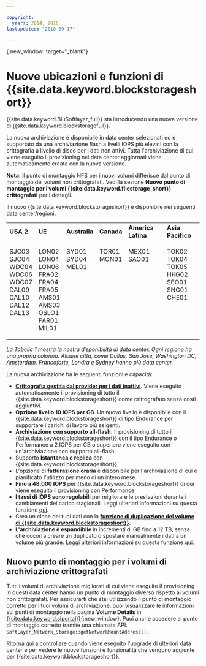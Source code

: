 ```yaml
---

copyright:
  years: 2014, 2018
lastupdated: "2018-09-17"

---
```

{:new_window: target="_blank"}

# Nuove ubicazioni e funzioni di {{site.data.keyword.blockstorageshort}}

{{site.data.keyword.BluSoftlayer_full}} sta introducendo una nuova versione di {{site.data.keyword.blockstoragefull}}.

La nuova archiviazione è disponibile in data center selezionati ed è supportato da una archiviazione flash a livelli IOPS più elevati con la crittografia a livello di disco per i dati non attivi. Tutta l'archiviazione di cui viene eseguito il provisioning nei data center aggiornati viene automaticamente creata con la nuova versione.

**Nota:** il punto di montaggio NFS per i nuovi volumi differisce dal punto di montaggio dei volumi non crittografati. Vedi la sezione **Nuovo punto di montaggio per i volumi {{site.data.keyword.filestorage_short}} crittografati** per i dettagli.

Il nuovo {{site.data.keyword.blockstorageshort}} è disponibile nei seguenti data center/regioni.
<table role="presentation">
	 <tr>
	   <td><strong>USA 2</strong></td>
	   <td><strong>UE</strong></td>
	   <td><strong>Australia</strong></td>
	   <td><strong>Canada</strong></td>
	   <td><strong>America Latina</strong></td>
	   <td><strong>Asia Pacifico</strong></td>
	</tr>
	<tr>
	   <td><p>SJC03<br />
		SJC04<br />
		WDC04<br />
		WDC06<br />
		WDC07<br />
		DAL09<br />
		DAL10<br />
		DAL12<br />
		DAL13<br /><br /><br /></p>
	   </td>
	   <td><p>LON02<br />
		LON04<br />
		LON06<br />
		FRA02<br />
		FRA04<br />
		FRA05<br />
		AMS01<br />
		AMS03<br />
		OSLO1<br />
		PAR01<br />
		MIL01</p>
            </td>
	    <td><p>SYD01<br />
		SYD04<br />
		MEL01<br /><br /><br /><br /><br /><br /><br /><br /><br /></p>
	    </td>
	    <td><p>TOR01<br />
		MON01<br /><br /><br /><br /><br /><br /><br /><br /><br /><br /></p>
	    </td>
	    <td><p>MEX01<br />SAO01<br /><br /><br /><br /><br /><br /><br /><br /><br /><br /></p>
	    </td>
	    <td><p>TOK02<br />
		   TOK04<br />
		   TOK05<br />
		   HKG02<br />
		   SEO01<br />
		   SNG01<br />
		   CHE01<br />
                   <br /><br /><br /><br /></p>
	   </td>
	</tr>
</table>

*La Tabella 1 mostra la nostra disponibilità di data center. Ogni regione ha una propria colonna. Alcune città, come Dallas, San Jose, Washington DC, Amsterdam, Francoforte, Londra e Sydney hanno più data center.*

La nuova archiviazione ha le seguenti funzioni e capacità:

- **[Crittografia gestita dal provider per i dati inattivi](block-file-storage-encryption-rest.html)**.
  Viene eseguito automaticamente il provisioning di tutto il {{site.data.keyword.blockstorageshort}} come crittografato senza costi aggiuntivi.
- **Opzione livello 10 IOPS per GB**.
  Un nuovo livello è disponibile con il {{site.data.keyword.blockstorageshort}} di tipo Endurance per supportare i carichi di lavoro più esigenti.
- **Archiviazione con supporto all-flash.**
  Il provisioning di tutto il {{site.data.keyword.blockstorageshort}} con il tipo Endurance o Performance a 2 IOPS per GB o superiore viene eseguito con un'archiviazione con supporto all-flash.
- Supporto **Istantanea e replica** con {{site.data.keyword.blockstorageshort}}
- L'opzione di **fatturazione oraria** è disponibile per l'archiviazione di cui è pianificato l'utilizzo per meno di un intero mese.
- **Fino a 48.000 IOPS** per {{site.data.keyword.blockstorageshort}} di cui viene eseguito il provisioning con Performance.
- **I tassi di IOPS sono regolabili** per migliorare le prestazioni durante i cambiamenti del carico stagionali. Leggi ulteriori informazioni su questa funzione [qui](adjustable-iops.html).
- Crea un clone dei tuoi dati con la **[funzione di duplicazione del volume di {{site.data.keyword.blockstorageshort}}](how-to-create-duplicate-volume.html)**.
- **L'archiviazione è espandibile** in incrementi di GB fino a 12 TB, senza che occorra creare un duplicato o spostare manualmente i dati a un volume più grande. Leggi ulteriori informazioni su questa funzione [qui](expandable_block_storage.html).

## Nuovo punto di montaggio per i volumi di archiviazione crittografati

Tutti i volumi di archiviazione migliorati di cui viene eseguito il provisioning in questi data center hanno un punto di montaggio diverso rispetto ai volumi non crittografati. Per assicurarti che stai utilizzando il punto di montaggio corretto per i tuoi volumi di archiviazione, puoi visualizzare le informazioni sui punti di montaggio nella pagina **Volume Details** in [{{site.data.keyword.slportal}}](https://control.softlayer.com/){:new_window}. Puoi anche accedere al punto di montaggio corretto tramite una chiamata API: `SoftLayer_Network_Storage::getNetworkMountAddress()`.

Ritorna qui a controllare quando viene eseguito l'upgrade di ulteriori data center e per vedere le nuove funzioni e funzionalità che vengono aggiunte per {{site.data.keyword.blockstorageshort}}.
